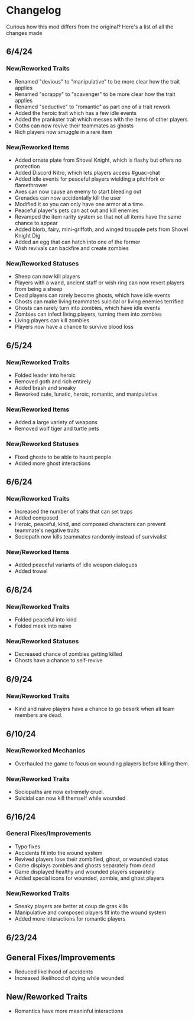 # Changelog
Curious how this mod differs from the original? Here's a list of all the changes made

## 6/4/24

### New/Reworked Traits

- Renamed "devious" to "manipulative" to be more clear how the trait applies
- Renamed "scrappy" to "scavenger" to be more clear how the trait applies
- Renamed "seductive" to "romantic" as part one of a trait rework
- Added the heroic trait which has a few idle events
- Added the prankster trait which messes with the items of other players
- Goths can now revive their teammates as ghosts
- Rich players now smuggle in a rare item

### New/Reworked Items

- Added ornate plate from Shovel Knight, which is flashy but offers no protection
- Added Discord Nitro, which lets players access #guac-chat
- Added idle events for peaceful players wielding a pitchfork or flamethrower
- Axes can now cause an enemy to start bleeding out
- Grenades can now accidentally kill the user
- Modified it so you can only have one armor at a time.
- Peaceful player's pets can act out and kill enemies
- Revamped the item rarity system so that not all items have the same chance to appear
- Added blorb, fairy, mini-griffoth, and winged troupple pets from Shovel Knight Dig
- Added an egg that can hatch into one of the former
- Wish revivals can backfire and create zombies

### New/Reworked Statuses

- Sheep can now kill players
- Players with a wand, ancient staff or wish ring can now revert players from being a sheep
- Dead players can rarely become ghosts, which have idle events
- Ghosts can make living teammates suicidal or living enemies terrified
- Ghosts can rarely turn into zombies, which have idle events
- Zombies can infect living players, turning them into zombies
- Living players can kill zombies
- Players now have a chance to survive blood loss


## 6/5/24

### New/Reworked Traits
- Folded leader into heroic
- Removed goth and rich entirely
- Added brash and sneaky
- Reworked cute, lunatic, heroic, romantic, and manipulative

### New/Reworked Items
- Added a large variety of weapons
- Removed wolf tiger and turtle pets

### New/Reworked Statuses
- Fixed ghosts to be able to haunt people
- Added more ghost interactions


## 6/6/24

### New/Reworked Traits
- Increased the number of traits that can set traps
- Added composed
- Heroic, peaceful, kind, and composed characters can prevent teammate's negative traits
- Sociopath now kills teammates randomly instead of survivalist

### New/Reworked Items
- Added peaceful variants of idle weapon dialogues
- Added trowel

## 6/8/24

### New/Reworked Traits
- Folded peaceful into kind
- Folded meek into naive

### New/Reworked Statuses
- Decreased chance of zombies getting killed
- Ghosts have a chance to self-revive

## 6/9/24

### New/Reworked Traits
- Kind and naive players have a chance to go beserk when all team members are dead.

## 6/10/24

### New/Reworked Mechanics
- Overhauled the game to focus on wounding players before killing them.

### New/Reworked Traits
- Sociopaths are now extremely cruel.
- Suicidal can now kill themself while wounded


## 6/16/24

### General Fixes/Improvements
- Typo fixes
- Accidents fit into the wound system
- Revived players lose their zombified, ghost, or wounded status
- Game displays zombies and ghosts separately from dead
- Game displayed healthy and wounded players separately
- Added special icons for wounded, zombie, and ghost players

### New/Reworked Traits
- Sneaky players are better at coup de gras kills
- Manipulative and composed players fit into the wound system
- Added more interactions for romantic players


## 6/23/24

## General Fixes/Improvements
- Reduced likelihood of accidents
- Increased likelihood of dying while wounded

## New/Reworked Traits
- Romantics have more meaninful interactions
